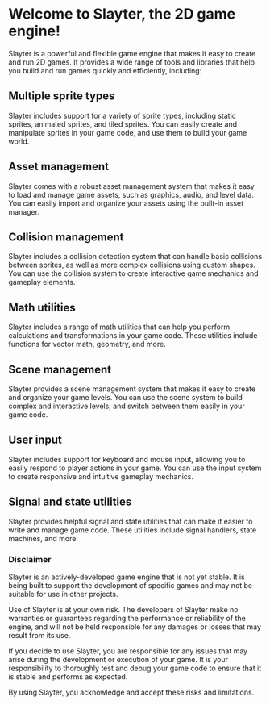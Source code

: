 # Welcome to Slayter, the 2D game engine!

Slayter is a powerful and flexible game engine that makes it easy to create and run 2D games. It provides a wide range of tools and libraries that help you build and run games quickly and efficiently, including:

## Multiple sprite types

Slayter includes support for a variety of sprite types, including static sprites, animated sprites, and tiled sprites. You can easily create and manipulate sprites in your game code, and use them to build your game world.

## Asset management

Slayter comes with a robust asset management system that makes it easy to load and manage game assets, such as graphics, audio, and level data. You can easily import and organize your assets using the built-in asset manager.

## Collision management

Slayter includes a collision detection system that can handle basic collisions between sprites, as well as more complex collisions using custom shapes. You can use the collision system to create interactive game mechanics and gameplay elements.

## Math utilities

Slayter includes a range of math utilities that can help you perform calculations and transformations in your game code. These utilities include functions for vector math, geometry, and more.

## Scene management

Slayter provides a scene management system that makes it easy to create and organize your game levels. You can use the scene system to build complex and interactive levels, and switch between them easily in your game code.

## User input

Slayter includes support for keyboard and mouse input, allowing you to easily respond to player actions in your game. You can use the input system to create responsive and intuitive gameplay mechanics.

## Signal and state utilities

Slayter provides helpful signal and state utilities that can make it easier to write and manage game code. These utilities include signal handlers, state machines, and more.

### Disclaimer

Slayter is an actively-developed game engine that is not yet stable. It is being built to support the development of specific games and may not be suitable for use in other projects.

Use of Slayter is at your own risk. The developers of Slayter make no warranties or guarantees regarding the performance or reliability of the engine, and will not be held responsible for any damages or losses that may result from its use.

If you decide to use Slayter, you are responsible for any issues that may arise during the development or execution of your game. It is your responsibility to thoroughly test and debug your game code to ensure that it is stable and performs as expected.

By using Slayter, you acknowledge and accept these risks and limitations.
